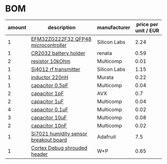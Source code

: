 # BOM

amount|description|manufacturer|price per unit / EUR
------|-----------|------------|--------------------
1|[EFM32ZG222F32 QFP48 microcontroller](https://hbe-shop.de/Art-2503912-SILICON-LABS-EFM32ZG222F32-QFP48T-MCU-32BIT-CORTEX-M0-24MHZ-TQFP-48)|Silicon Labs|2.24
1|[CR2032 battery holder](https://www.conrad.de/de/knopfzellenhalter-1-cr-2032-horizontal-durchsteckmontage-tht-l-x-b-x-h-285-x-20-x-87-mm-renata-701106-650612.html)|renata|0.59
2|[resistor 10kOhm](https://hbe-shop.de/Art-2447553-MULTICOMP-MCWR08X1002FTL-DICKSCHICHTWIDERSTAND-10K-1-0125W-0805)|Multicomp|0.01
1|[Si4012 rf transmitter](https://hbe-shop.de/Art-2414359-SILICON-LABS-SI4012-C1001GT-RF-TRANSMITTER-27-960MHZ-MSOP-10)|Silicon Labs|1.15
1|[inductor 220nH](https://hbe-shop.de/Art-2470315-MURATA-LQW2BASR22J00L-INDUKTIVITAET-220NH-04A-5-820MHZ)|Murata|0.22
1|[capacitor 0.5pF](https://hbe-shop.de/Art-1759178-MULTICOMP-MC0805N0R5C500CT-KONDENSATOR-MLCC-C0G-NP0-05PF-50V-0805)|Multicomp|0.04
2|[capacitor 1pF](https://hbe-shop.de/Art-7568398-AVX-08052U1R0BAT2A-HF-KONDENSATOR-C0G-NP0-1PF-200V-0805)|AVX|0.7
2|[capacitor 1µF](https://hbe-shop.de/Art-1759422-MULTICOMP-MC0805F105Z160CT-KONDENSATOR-MLCC-Y5V-1UF-16V-0805)|Multicomp|0.04
4|[capacitor 0.1µF](https://hbe-shop.de/Art-1759167-MULTICOMP-MC0805F104Z250CT-KONDENSATOR-MLCC-Y5V-100NF-0805)|Multicomp|0.02
3|[capacitor 10µF](https://hbe-shop.de/Art-2320852-MULTICOMP-MC0805X106K6R3CT-KONDENSATOR-MLCC-X5R-10UF-63V-0805)|Multicomp|0.08
2|[capacitor 10nF](https://hbe-shop.de/Art-1759246-MULTICOMP-MC0805B103K500CT-KONDENSATOR-MLCC-X7R-10NF-50V-0805)|Multicomp|0.02
1|[Si7021 humidity sensor breakout board](http://www.exp-tech.de/adafruit-si7021-temperature-humidity-sensor-breakout-board)|Adafruit|7.5
1|[Cortex Debug shrouded header](https://www.conrad.de/de/stiftleiste-rastermass-127-mm-polzahl-gesamt-10-w-p-products-1-st-1403360.html)|W+P|0.65
